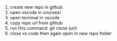 1. create new repo in github
2. open vscode in courses/
3. open terminal in vscode
4. copy repo url from github
5. run this command: git clone (url)
6. close vs code then again open in new repo folder

